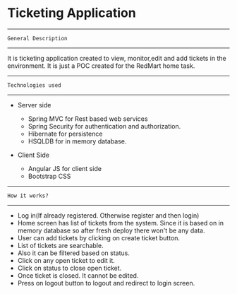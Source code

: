 # Ticketing Application #

---------------------------
    General Description
---------------------------

It is ticketing application created to view, monitor,edit and add tickets in the environment.
It is just a POC created for the RedMart home task.

---------------------------
    Technologies used
---------------------------

* Server side
	* Spring MVC for Rest based web services
	* Spring Security for authentication and authorization.
	* Hibernate for persistence
	* HSQLDB for in memory database.
	
* Client Side
	* Angular JS for client side
	* Bootstrap CSS

-----------------------------------
	How it works?
-----------------------------------

* Log in(If already registered. Otherwise register and then login)
* Home screen has list of tickets from the system. Since it is based on in memory database so after fresh deploy there won't be any data.
* User can add tickets by clicking on create ticket button.
* List of tickets are searchable.
* Also it can be filtered based on status.
* Click on any open ticket to edit it.
* Click on status to close open ticket.
* Once ticket is closed. It cannot be edited.
* Press on logout button to logout and redirect to login screen.
